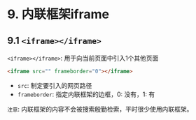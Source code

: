 # 9. 内联框架iframe

## 9.1 `<iframe></iframe>`

`<iframe></iframe>`: 用于向当前页面中引入1个其他页面

```html
<iframe src="" frameborder="0"></iframe>
```
* `src`: 制定要引入的网页路径
* `frameborder`: 指定内联框架的边框，0: 没有，1: 有

`注意`: 内联框架的内容不会被搜索殷勤检索，平时很少使用内联框架。
